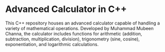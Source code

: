 # Advanced Calculator in C++
This C++ repository houses an advanced calculator capable of handling a variety of mathematical operations. Developed by Muhammad Mubeen Channa, the calculator includes functions for arithmetic (addition, subtraction, multiplication, division), trigonometry (sine, cosine), exponentiation, and logarithmic calculations.
